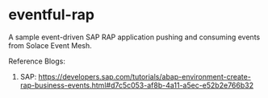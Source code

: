 # eventful-rap
A sample event-driven SAP RAP application pushing and consuming events from Solace Event Mesh.

Reference Blogs:

1. SAP: https://developers.sap.com/tutorials/abap-environment-create-rap-business-events.html#d7c5c053-af8b-4a11-a5ec-e52b2e766b32
